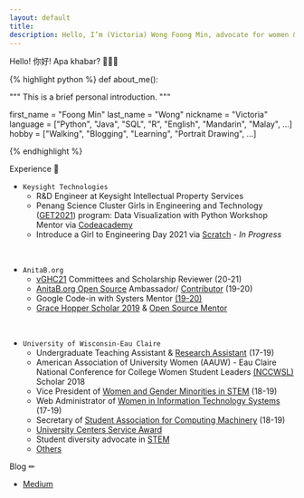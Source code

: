 ```yaml
---
layout: default
title:
description: Hello, I’m (Victoria) Wong Foong Min, advocate for women & gender minorities in STEM. Enjoy learning, programming, and researching.
---
```

<!-- Global site tag (gtag.js) - Google Analytics -->
<script async src="https://www.googletagmanager.com/gtag/js?id=UA-98422769-4"></script>
<script>
  window.dataLayer = window.dataLayer || [];
  function gtag(){dataLayer.push(arguments);}
  gtag('js', new Date());

  gtag('config', 'UA-98422769-4');
</script>


Hello! 你好! Apa khabar? 🙋🏻‍♀️ 

{% highlight python %}
def about_me():

  """
  This is a brief personal introduction.
  """

  first_name = "Foong Min"
  last_name = "Wong"
  nickname = "Victoria"
  language = ["Python", "Java", "SQL", "R", "English", "Mandarin", "Malay", ...]
  hobby = ["Walking", "Blogging", "Learning", "Portrait Drawing", ...]

{% endhighlight %}

Experience 📜

- `Keysight Technologies`
  - R&D Engineer at Keysight Intellectual Property Services
    <!-- - Tools: Python, NLP, PowerBI Dataflow, Project? -->
  - Penang Science Cluster Girls in Engineering and Technology ([GET2021](https://www.linkedin.com/posts/penang-science-cluster_on-thursday-we-had-a-soft-launch-of-the-activity-6773436866516664321-f9hC)) program: Data Visualization with Python Workshop Mentor via  [Codeacademy](https://www.codecademy.com/learn/paths/visualize-data-with-python)
  - Introduce a Girl to Engineering Day 2021 via [Scratch](https://scratch.mit.edu/users/foongminwong/) - *In Progress*

&nbsp;
- `AnitaB.org`
  - [vGHC21](https://ghc.anitab.org/get-involved/vghc-21-committees/) Committees and Scholarship Reviewer (20-21)
  - [AnitaB.org Open Source](https://github.com/anitab-org) Ambassador/ [Contributor](https://medium.com/anitab-org-open-source/introduction-to-anitab-org-open-source-teams-2b0e202ea52c) (19-20)
  - Google Code-in with Systers Mentor [(19-20)](https://www.dropbox.com/s/2ti2a35bpswe9ae/GCI%202019%20Certificate%20Foong%20Min%20Wong.pdf?dl=0)
  - [Grace Hopper Scholar 2019](https://foongminwong.medium.com/a-personal-ghc19-scholar-experience-2abd6024a28d) & [Open Source Mentor](https://drive.google.com/file/d/1oz_-wLcceotf6bjpCLOet36cQbuj68Eb/view)

&nbsp;
- `University of Wisconsin-Eau Claire`
  - Undergraduate Teaching Assistant & [Research Assistant](archive/research) (17-19)
  - American Association of University Women (AAUW) - Eau Claire National Conference for College Women Student Leaders [(NCCWSL)](/assets/nccwsl_scholar_2018.jpg) Scholar 2018
  - Vice President of [Women and Gender Minorities in STEM](https://sites.google.com/view/uwecwistem/) (18-19)
  - Web Administrator of [Women in Information Technology Systems](https://www.facebook.com/UWECOMTECH/) (17-19)
  - Secretary of [Student Association for Computing Machinery](https://www.facebook.com/uwecsacm/) (18-19)
  - [University Centers Service Award](https://drive.google.com/file/d/1SZTqQRziRtJDbqbBGpxpQnMhV5NHjrfN/view)
  - Student diversity advocate in [STEM](https://www.youtube.com/watch?v=dtJj1jAKOas)
  - [Others](archive/projects)

Blog ✏ 
- [Medium](https://medium.com/@foongminwong)

&nbsp;
<!-- Reading 📚 [https://www.goodreads.com/foongminwong](https://www.goodreads.com/foongminwong)  -->

<!-- ![STEM memories](/assets/stem_banner_2.png) -->


<!-- Take a look at her [resume](https://drive.google.com/open?id=10HE4X9rg9c7CHY1tb6vBGWWo0ggodHxC)(May 2019) to learn more or keep navigating!
 -->
<!-- [CV](https://drive.google.com/file/d/1OT-HkQwWePL-A6QOifTcMTO_UMIH7fRY/view)(Dec 2019) -->

<!-- [blogging](https://foongminwong.blogspot.com) -->



